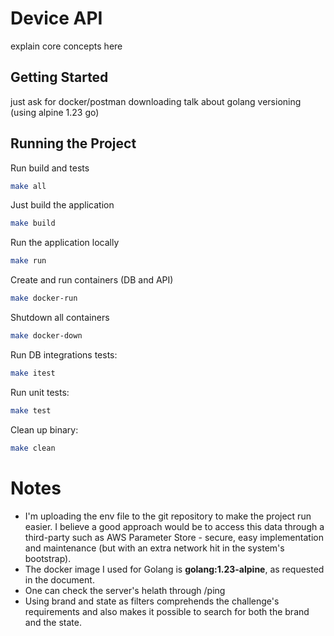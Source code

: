# Device API

explain core concepts here

## Getting Started

just ask for docker/postman downloading
talk about golang versioning (using alpine 1.23 go)

## Running the Project

Run build and tests
```bash
make all
```

Just build the application
```bash
make build
```

Run the application locally
```bash
make run
```
Create and run containers (DB and API)
```bash
make docker-run
```

Shutdown all containers
```bash
make docker-down
```

Run DB integrations tests:
```bash
make itest
```

Run unit tests:
```bash
make test
```

Clean up binary:
```bash
make clean
```


# Notes

- I'm uploading the env file to the git repository to make the project run easier. I believe a good approach would be to access this data through a third-party such as AWS Parameter Store - secure, easy implementation and maintenance (but with an extra network hit in the system's bootstrap).
- The docker image I used for Golang is **golang:1.23-alpine**, as requested in the document.
- One can check the server's helath through /ping
- Using brand and state as filters comprehends the challenge's requirements and also makes it possible to search for both the brand and the state.